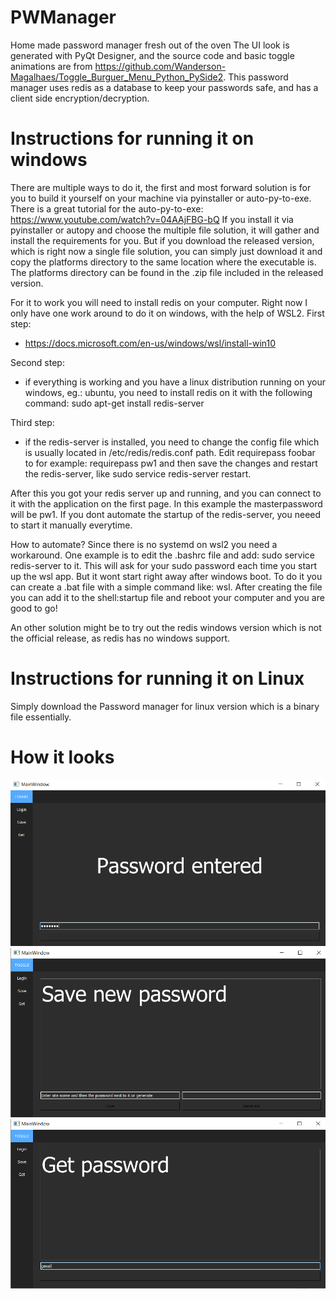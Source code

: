# PWManager

Home made password manager fresh out of the oven
The UI look is generated with PyQt Designer, and the source code and basic toggle animations are from https://github.com/Wanderson-Magalhaes/Toggle_Burguer_Menu_Python_PySide2.
This password manager uses redis as a database to keep your passwords safe, and has a client side encryption/decryption.

# Instructions for running it on windows
There are multiple ways to do it, the first and most forward solution is for you to build it yourself on your machine via pyinstaller or auto-py-to-exe. There is a great tutorial for the auto-py-to-exe: https://www.youtube.com/watch?v=04AAjFBG-bQ
If you install it via pyinstaller or autopy and choose the multiple file solution, it will gather and install the requirements for you. But if you download the released version, which is right now a single file solution, you can simply just download it and copy the platforms directory to the same location where the executable is. The platforms directory can be found in the .zip file included in the released version.

For it to work you will need to install redis on your computer. Right now I only have one work around to do it on windows, with the help of WSL2. 
First step: 
  - https://docs.microsoft.com/en-us/windows/wsl/install-win10
  
Second step:
  - if everything is working and you have a linux distribution running on your windows, eg.: ubuntu, you need to install redis on it with the following command:
    sudo apt-get install redis-server
    
Third step:
 - if the redis-server is installed, you need to change the config file which is usually located in /etc/redis/redis.conf path. Edit requirepass foobar to for example: requirepass pw1
 and then save the changes and restart the redis-server, like sudo service redis-server restart. 
 
 After this you got your redis server up and running, and you can connect to it with the application on the first page. In this example the masterpassword will be pw1.
 If you dont automate the startup of the redis-server, you neeed to start it manually everytime. 
 
 How to automate?
 Since there is no systemd on wsl2 you need a workaround.
 One example is to edit the .bashrc file and add: sudo service redis-server to it. This will ask for your sudo password each time you start up the wsl app. But it wont start right away after windows boot. To do it you can create a .bat file with a simple command like: wsl. After creating the file you can add it to the shell:startup file and reboot your computer and you are good to go!
 
An other solution might be to try out the redis windows version which is not the official release, as redis has no windows support.

# Instructions for running it on Linux
Simply download the Password manager for linux version which is a binary file essentially.

# How it looks

![](images/pw1.PNG)
![](images/pw2.PNG)
![](images/pw3.PNG)
